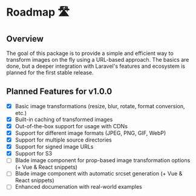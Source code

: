 # Roadmap 🛣️

## Overview
The goal of this package is to provide a simple and efficient way to transform images on the fly using a URL-based approach.
The basics are done, but a deeper integration with Laravel's features and ecosystem is planned for the first stable release.

## Planned Features for v1.0.0
- [x] Basic image transformations (resize, blur, rotate, format conversion, etc.)
- [x] Built-in caching of transformed images
- [x] Out-of-the-box support for usage with CDNs
- [x] Support for different image formats (JPEG, PNG, GIF, WebP)
- [x] Support for multiple source directories
- [x] Support for signed image URLs
- [x] Support for S3
- [ ] Blade image component for prop-based image transformation options (+ Vue & React snippets)
- [ ] Blade image component with automatic srcset generation (+ Vue & React snippets)
- [ ] Enhanced documenation with real-world examples

